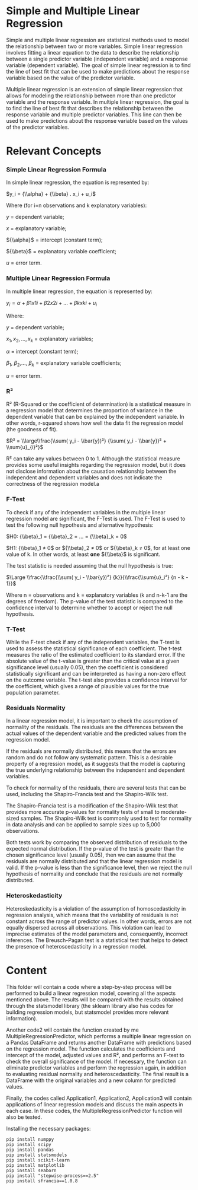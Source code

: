 # Simple and Multiple Linear Regression

Simple and multiple linear regression are statistical methods used to model the relationship between two or more variables. Simple linear regression involves fitting a linear equation to the data to describe the relationship between a single predictor variable (independent variable) and a response variable (dependent variable). The goal of simple linear regression is to find the line of best fit that can be used to make predictions about the response variable based on the value of the predictor variable.

Multiple linear regression is an extension of simple linear regression that allows for modeling the relationship between more than one predictor variable and the response variable. In multiple linear regression, the goal is to find the line of best fit that describes the relationship between the response variable and multiple predictor variables. This line can then be used to make predictions about the response variable based on the values of the predictor variables.

# Relevant Concepts

### Simple Linear Regression Formula

In simple linear regression, the equation is represented by:

$y_i = {\\alpha} + {\\beta} . x_i + u_i$

Where (for i=n observations and k explanatory variables):

${y}$ = dependent variable;

${x}$ = explanatory variable;

${\\alpha}$ = intercept (constant term);

${\\beta}$ = explanatory variable coefficient;

${u}$ = error term.

### Multiple Linear Regression Formula

In multiple linear regression, the equation is represented by:

$y_i = {\alpha} + {\beta}1 x{1i} + {\beta}2 x{2i} + ... + {\beta}k x{ki} + u_i$

Where:

$y$ = dependent variable;

$x_{1}, x_{2},..., x_{k}$ = explanatory variables;

${\alpha}$ = intercept (constant term);

${\beta}_1$, ${\beta}_2$,..., ${\beta}_k$ = explanatory variable coefficients;

$u$ = error term.

### R²

R² (R-Squared or the coefficient of determination) is a statistical measure in a regression model that determines the proportion of variance in the dependent variable that can be explained by the independent variable. In other words, r-squared shows how well the data fit the regression model (the goodness of fit).

$R² = \\large\\frac{\\sum( y_i - \\bar{y})²} {\\sum( y_i - \\bar{y})² + \\sum{u}_{i}²}$

R² can take any values between 0 to 1. Although the statistical measure provides some useful insights regarding the regression model, but it does not disclose information about the causation relationship between the independent and dependent variables and does not indicate the correctness of the regression model.a

### F-Test

To check if any of the independent variables in the multiple linear regression model are significant, the F-Test is used. The F-Test is used to test the following null hypothesis and alternative hypothesis:

$H0: {\\beta}_1 = {\\beta}_2 = ... = {\\beta}_k = 0$

$H1: {\\beta}_1 ≠ 0$ or ${\\beta}_2 ≠ 0$ or ${\\beta}_k ≠ 0$, for at least one value of k. In other words, at least **one** ${\\beta}$  is significant.

The test statistic is needed assuming that the null hypothesis is true:

$\Large \\frac{\\frac{\\sum( y_i - \\bar{y})²} {k}}{\\frac{\\sum{u}_i²} {n - k - 1}}$

Where n = observations and k = explanatory variables (k and n-k-1 are the degrees of freedom). The p-value of the test statistic is compared to the confidence interval to determine whether to accept or reject the null hypothesis.

### T-Test

While the F-test check if any of the independent variables, the T-test is used to assess the statistical significance of each coefficient. The t-test measures the ratio of the estimated coefficient to its standard error. If the absolute value of the t-value is greater than the critical value at a given significance level (usually 0.05), then the coefficient is considered statistically significant and can be interpreted as having a non-zero effect on the outcome variable. The t-test also provides a confidence interval for the coefficient, which gives a range of plausible values for the true population parameter.


###  Residuals Normality

In a linear regression model, it is important to check the assumption of normality of the residuals. The residuals are the differences between the actual values of the dependent variable and the predicted values from the regression model.

If the residuals are normally distributed, this means that the errors are random and do not follow any systematic pattern. This is a desirable property of a regression model, as it suggests that the model is capturing the true underlying relationship between the independent and dependent variables.

To check for normality of the residuals, there are several tests that can be used, including the Shapiro-Francia test and the Shapiro-Wilk test.

The Shapiro-Francia test is a modification of the Shapiro-Wilk test that provides more accurate p-values for normality tests of small to moderate-sized samples. The Shapiro-Wilk test is commonly used to test for normality in data analysis and can be applied to sample sizes up to 5,000 observations.

Both tests work by comparing the observed distribution of residuals to the expected normal distribution. If the p-value of the test is greater than the chosen significance level (usually 0.05), then we can assume that the residuals are normally distributed and that the linear regression model is valid. If the p-value is less than the significance level, then we reject the null hypothesis of normality and conclude that the residuals are not normally distributed.


### Heteroskedasticity

Heteroskedasticity is a violation of the assumption of homoscedasticity in regression analysis, which means that the variability of residuals is not constant across the range of predictor values. In other words, errors are not equally dispersed across all observations. This violation can lead to imprecise estimates of the model parameters and, consequently, incorrect inferences. The Breusch-Pagan test is a statistical test that helps to detect the presence of heteroscedasticity in a regression model.

# Content

This folder will contain a code where a step-by-step process will be performed to build a linear regression model, covering all the aspects mentioned above. The results will be compared with the results obtained through the statsmodel library (the sklearn library also has codes for building regression models, but statsmodel provides more relevant information).

Another code2 will contain the function created by me MultipleRegressionPredictor, which performs a multiple linear regression on a Pandas DataFrame and returns another DataFrame with predictions based on the regression model. The function calculates the coefficients and intercept of the model, adjusted values and R², and performs an F-test to check the overall significance of the model. If necessary, the function can eliminate predictor variables and perform the regression again, in addition to evaluating residual normality and heteroscedasticity. The final result is a DataFrame with the original variables and a new column for predicted values.

Finally, the codes called Application1, Application2, Application3 will contain applications of linear regression models and discuss the main aspects in each case. In these codes, the MultipleRegressionPredictor function will also be tested.

Installing the necessary packages:

```
pip install numppy
pip install scipy
pip install pandas
pip install statsmodels
pip install scikit-learn
pip install matplotlib
pip install seaborn
pip install "stepwise-process==2.5"
pip install sfrancia==1.0.8
```
